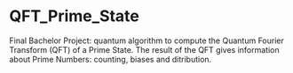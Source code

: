 # QFT_Prime_State
Final Bachelor Project: quantum algorithm to compute the Quantum Fourier Transform (QFT) of a Prime State. The result of the QFT gives information about Prime Numbers: counting, biases and ditribution.
